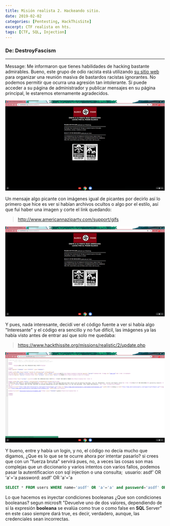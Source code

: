 ```yaml
---
title: Misión realista 2. Hackeando sitio.
date: 2019-02-02
categories: [Pentesting, HackThisSite]
excerpt: CTF realista en hts.
tags: [CTF, SQL, Injection]
---
```



### De: DestroyFascism  
-----

Message: Me informaron que tienes habilidades de hacking bastante admirables. Bueno, este grupo de odio racista está utilizando [su sitio web](https://www.hackthissite.org/missions/realistic/2) para organizar una reunión masiva de bastardos racistas ignorantes. No podemos permitir que ocurra una agresión tan intolerante. Si puede acceder a su página de administrador y publicar mensajes en su página principal, le estaremos eternamente agradecidos.
  
![hacksite](/assets/img/post/17/hacksite1.png) 

Un mensaje algo picante con imágenes igual de picantes por decirlo así lo primero que hice es ver si habían archivos ocultos o algo por el estilo, así que fui haber una imagen y corte el link quedando:  

> http://www.americannaziparty.com/support/gifs
 
![hacksite2](/assets/img/post/17/hacksite1.png) 

Y pues, nada interesante, decidí ver el código fuente a ver si había algo "Interesante" y el código era sencillo y no fue difícil, las imágenes ya las había visto antes de entrar así que solo me quedaba:   


> https://www.hackthissite.org/missions/realistic/2/update.php  

 ![hacksite3](/assets/img/post/17/hacksite3.png) 

Y bueno, entre y había un login, y no, el código no decía mucho que digamos, ¿Que es lo que se te ocurre ahora por intentar pasarlo? si crees que con un "fuerza bruta" servirá pues, no, a veces las cosas son mas complejas que un diccionario y varios intentos con varios fallos, podemos pasar la autentificacion con sql injection o una consulta;  usuario: asdf' OR 'a'='a password: asdf' OR 'a'='a  
  
```sql
SELECT * FROM users WHERE name='asdf' OR 'a'='a' and password='asdf' OR 'a'='a'
```
  
Lo que hacemos es inyectar condiciones booleanas ¿Que son condiciones booleanas? segun microsft "Devuelve uno de dos valores, dependiendo de si la expresión **booleana** se evalúa como true o como false en **SQL** Server" en este caso siempre dará true, es decir, verdadero, aunque, las credenciales sean incorrectas.